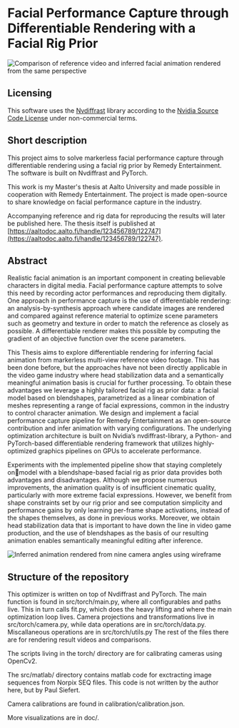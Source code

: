 # Facial Performance Capture through Differentiable Rendering with a Facial Rig Prior

![Comparison of reference video and inferred facial animation rendered from the same perspective](doc/comparison_texture.gif)

## Licensing

This software uses the [Nvdiffrast](https://github.com/NVlabs/nvdiffrast) library according to the [Nvidia Source Code License](https://github.com/NVlabs/nvdiffrast/blob/main/LICENSE.txt) under non-commercial terms.

## Short description

This project aims to solve markerless facial performance capture through differentiable rendering using a facial rig prior by Remedy Entertainment. The software is built on Nvdiffrast and PyTorch.

This work is my Master's thesis at Aalto University and made possible in cooperation with Remedy Entertainment. The project is made open-source to share knowledge on facial performance capture in the industry.

Accompanying reference and rig data for reproducing the results will later be published here. The thesis itself is published at [https://aaltodoc.aalto.fi/handle/123456789/122747](https://aaltodoc.aalto.fi/handle/123456789/122747).

## Abstract

Realistic facial animation is an important component in creating believable
characters in digital media. Facial performance capture attempts to solve this need
by recording actor performances and reproducing them digitally. One approach in
performance capture is the use of differentiable rendering: an analysis-by-synthesis
approach where candidate images are rendered and compared against reference
material to optimize scene parameters such as geometry and texture in order to
match the reference as closely as possible. A differentiable renderer makes this possible
by computing the gradient of an objective function over the scene parameters.

This Thesis aims to explore differentiable rendering for inferring facial animation
from markerless multi-view reference video footage. This has been done before, but the
approaches have not been directly applicable in the video game industry where head
stabilization data and a semantically meaningful animation basis is crucial for further
processing. To obtain these advantages we leverage a highly tailored facial rig as prior
data: a facial model based on blendshapes, parametrized as a linear combination of
meshes representing a range of facial expressions, common in the industry to control
character animation. We design and implement a facial performance capture pipeline
for Remedy Entertainment as an open-source contribution and infer animation with
varying configurations. The underlying optimization architecture is built on Nvidia’s
nvdiffrast-library, a Python- and PyTorch-based differentiable rendering framework
that utilizes highly-optimized graphics pipelines on GPUs to accelerate performance.

Experiments with the implemented pipeline show that staying completely onmodel 
with a blendshape-based facial rig as prior data provides both advantages
and disadvantages. Although we propose numerous improvements, the animation
quality is of insufficient cinematic quality, particularly with more extreme facial
expressions. However, we benefit from shape constraints set by our rig prior and
see computation simplicity and performance gains by only learning per-frame shape
activations, instead of the shapes themselves, as done in previous works. Moreover,
we obtain head stabilization data that is important to have down the line in video
game production, and the use of blendshapes as the basis of our resulting animation
enables semantically meaningful editing after inference.

![Inferred animation rendered from nine camera angles using wireframe](doc/wireframe_grid.gif)

## Structure of the repository

This optimizer is written on top of Nvdiffrast and PyTorch. The main function is found in src/torch/main.py, where all 
configurables and paths live. This in turn calls fit.py, which does the heavy lifting and where the main optimization 
loop lives. Camera projections and transformations live in src/torch/camera.py, while data operations are in src/torch/data.py. 
Miscallaneous operations are in src/torch/utils.py The rest of the files there are for rendering result videos and comparisons.

The scripts living in the torch/ directory are for calibrating cameras using OpenCv2.

The src/matlab/ directory contains matlab code for exctracting image sequences from Norpix SEQ files. This code is not 
written by the author here, but by Paul Siefert.

Camera calibrations are found in calibration/calibration.json.

More visualizations are in doc/.
